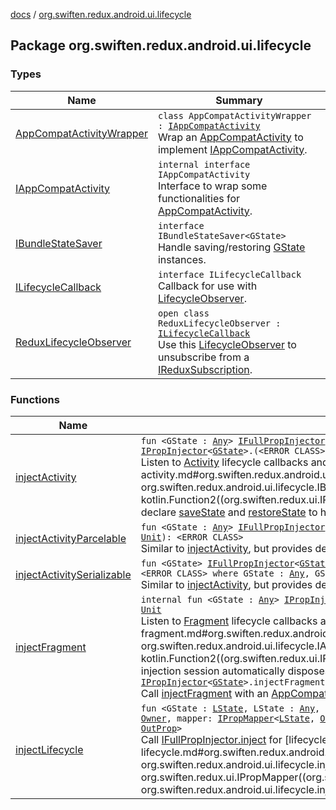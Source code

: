 [docs](../index.md) / [org.swiften.redux.android.ui.lifecycle](./index.md)

## Package org.swiften.redux.android.ui.lifecycle

### Types

| Name | Summary |
|---|---|
| [AppCompatActivityWrapper](-app-compat-activity-wrapper/index.md) | `class AppCompatActivityWrapper : `[`IAppCompatActivity`](-i-app-compat-activity/index.md)<br>Wrap an [AppCompatActivity](#) to implement [IAppCompatActivity](-i-app-compat-activity/index.md). |
| [IAppCompatActivity](-i-app-compat-activity/index.md) | `internal interface IAppCompatActivity`<br>Interface to wrap some functionalities for [AppCompatActivity](#). |
| [IBundleStateSaver](-i-bundle-state-saver/index.md) | `interface IBundleStateSaver<GState>`<br>Handle saving/restoring [GState](-i-bundle-state-saver/index.md#GState) instances. |
| [ILifecycleCallback](-i-lifecycle-callback/index.md) | `interface ILifecycleCallback`<br>Callback for use with [LifecycleObserver](#). |
| [ReduxLifecycleObserver](-redux-lifecycle-observer/index.md) | `open class ReduxLifecycleObserver : `[`ILifecycleCallback`](-i-lifecycle-callback/index.md)<br>Use this [LifecycleObserver](#) to unsubscribe from a [IReduxSubscription](../org.swiften.redux.core/-i-redux-subscription/index.md). |

### Functions

| Name | Summary |
|---|---|
| [injectActivity](inject-activity.md) | `fun <GState : `[`Any`](https://kotlinlang.org/api/latest/jvm/stdlib/kotlin/-any/index.html)`> `[`IFullPropInjector`](../org.swiften.redux.ui/-i-full-prop-injector.md)`<`[`GState`](inject-activity.md#GState)`>.injectActivity(application: <ERROR CLASS>, saver: `[`IBundleStateSaver`](-i-bundle-state-saver/index.md)`<`[`GState`](inject-activity.md#GState)`>, inject: `[`IPropInjector`](../org.swiften.redux.ui/-i-prop-injector/index.md)`<`[`GState`](inject-activity.md#GState)`>.(<ERROR CLASS>) -> `[`Unit`](https://kotlinlang.org/api/latest/jvm/stdlib/kotlin/-unit/index.html)`): <ERROR CLASS>`<br>Listen to [Activity](#) lifecycle callbacks and perform [inject](inject-activity.md#org.swiften.redux.android.ui.lifecycle$injectActivity(org.swiften.redux.ui.IFullPropInjector((org.swiften.redux.android.ui.lifecycle.injectActivity.GState)), , org.swiften.redux.android.ui.lifecycle.IBundleStateSaver((org.swiften.redux.android.ui.lifecycle.injectActivity.GState)), kotlin.Function2((org.swiften.redux.ui.IPropInjector((org.swiften.redux.android.ui.lifecycle.injectActivity.GState)), , kotlin.Unit)))/inject) when necessary. We can also declare [saveState](#) and [restoreState](#) to handle [GState](inject-activity.md#GState) persistence. |
| [injectActivityParcelable](inject-activity-parcelable.md) | `fun <GState : `[`Any`](https://kotlinlang.org/api/latest/jvm/stdlib/kotlin/-any/index.html)`> `[`IFullPropInjector`](../org.swiften.redux.ui/-i-full-prop-injector.md)`<`[`GState`](inject-activity-parcelable.md#GState)`>.injectActivityParcelable(application: <ERROR CLASS>, inject: `[`IPropInjector`](../org.swiften.redux.ui/-i-prop-injector/index.md)`<`[`GState`](inject-activity-parcelable.md#GState)`>.(<ERROR CLASS>) -> `[`Unit`](https://kotlinlang.org/api/latest/jvm/stdlib/kotlin/-unit/index.html)`): <ERROR CLASS>`<br>Similar to [injectActivity](inject-activity.md), but provides default persistence for when [GState](inject-activity-parcelable.md#GState) is [Parcelable](#). |
| [injectActivitySerializable](inject-activity-serializable.md) | `fun <GState> `[`IFullPropInjector`](../org.swiften.redux.ui/-i-full-prop-injector.md)`<`[`GState`](inject-activity-serializable.md#GState)`>.injectActivitySerializable(application: <ERROR CLASS>, inject: `[`IPropInjector`](../org.swiften.redux.ui/-i-prop-injector/index.md)`<`[`GState`](inject-activity-serializable.md#GState)`>.(<ERROR CLASS>) -> `[`Unit`](https://kotlinlang.org/api/latest/jvm/stdlib/kotlin/-unit/index.html)`): <ERROR CLASS> where GState : `[`Any`](https://kotlinlang.org/api/latest/jvm/stdlib/kotlin/-any/index.html)`, GState : `[`Serializable`](http://docs.oracle.com/javase/6/docs/api/java/io/Serializable.html)<br>Similar to [injectActivity](inject-activity.md), but provides default persistence for when [GState](inject-activity-serializable.md#GState) is [Serializable](http://docs.oracle.com/javase/6/docs/api/java/io/Serializable.html). |
| [injectFragment](inject-fragment.md) | `internal fun <GState : `[`Any`](https://kotlinlang.org/api/latest/jvm/stdlib/kotlin/-any/index.html)`> `[`IPropInjector`](../org.swiften.redux.ui/-i-prop-injector/index.md)`<`[`GState`](inject-fragment.md#GState)`>.injectFragment(activity: `[`IAppCompatActivity`](-i-app-compat-activity/index.md)`, inject: `[`IPropInjector`](../org.swiften.redux.ui/-i-prop-injector/index.md)`<`[`GState`](inject-fragment.md#GState)`>.(<ERROR CLASS>) -> `[`Unit`](https://kotlinlang.org/api/latest/jvm/stdlib/kotlin/-unit/index.html)`): `[`Unit`](https://kotlinlang.org/api/latest/jvm/stdlib/kotlin/-unit/index.html)<br>Listen to [Fragment](#) lifecycle callbacks and perform [inject](inject-fragment.md#org.swiften.redux.android.ui.lifecycle$injectFragment(org.swiften.redux.ui.IPropInjector((org.swiften.redux.android.ui.lifecycle.injectFragment.GState)), org.swiften.redux.android.ui.lifecycle.IAppCompatActivity, kotlin.Function2((org.swiften.redux.ui.IPropInjector((org.swiften.redux.android.ui.lifecycle.injectFragment.GState)), , kotlin.Unit)))/inject) when necessary. This injection session automatically disposes of itself when [ReduxLifecycleObserver.onDestroy](-redux-lifecycle-observer/on-destroy.md) is called.`internal fun <GState : `[`Any`](https://kotlinlang.org/api/latest/jvm/stdlib/kotlin/-any/index.html)`> `[`IPropInjector`](../org.swiften.redux.ui/-i-prop-injector/index.md)`<`[`GState`](inject-fragment.md#GState)`>.injectFragment(activity: <ERROR CLASS>, inject: `[`IPropInjector`](../org.swiften.redux.ui/-i-prop-injector/index.md)`<`[`GState`](inject-fragment.md#GState)`>.(<ERROR CLASS>) -> `[`Unit`](https://kotlinlang.org/api/latest/jvm/stdlib/kotlin/-unit/index.html)`): `[`Unit`](https://kotlinlang.org/api/latest/jvm/stdlib/kotlin/-unit/index.html)<br>Call [injectFragment](inject-fragment.md) with an [AppCompatActivity](#). |
| [injectLifecycle](inject-lifecycle.md) | `fun <GState : `[`LState`](inject-lifecycle.md#LState)`, LState : `[`Any`](https://kotlinlang.org/api/latest/jvm/stdlib/kotlin/-any/index.html)`, Owner, OutProp, State : `[`Any`](https://kotlinlang.org/api/latest/jvm/stdlib/kotlin/-any/index.html)`, Action : `[`Any`](https://kotlinlang.org/api/latest/jvm/stdlib/kotlin/-any/index.html)`> `[`IPropInjector`](../org.swiften.redux.ui/-i-prop-injector/index.md)`<`[`GState`](inject-lifecycle.md#GState)`>.injectLifecycle(outProp: `[`OutProp`](inject-lifecycle.md#OutProp)`, lifecycleOwner: `[`Owner`](inject-lifecycle.md#Owner)`, mapper: `[`IPropMapper`](../org.swiften.redux.ui/-i-prop-mapper.md)`<`[`LState`](inject-lifecycle.md#LState)`, `[`OutProp`](inject-lifecycle.md#OutProp)`, `[`State`](inject-lifecycle.md#State)`, `[`Action`](inject-lifecycle.md#Action)`>): `[`Owner`](inject-lifecycle.md#Owner)` where Owner : `[`IPropContainer`](../org.swiften.redux.ui/-i-prop-container/index.md)`<`[`State`](inject-lifecycle.md#State)`, `[`Action`](inject-lifecycle.md#Action)`>, Owner : `[`IPropLifecycleOwner`](../org.swiften.redux.ui/-i-prop-lifecycle-owner/index.md)`<`[`LState`](inject-lifecycle.md#LState)`, `[`OutProp`](inject-lifecycle.md#OutProp)`>`<br>Call [IFullPropInjector.inject](../org.swiften.redux.ui/-i-prop-injector/inject.md) for [lifecycleOwner](inject-lifecycle.md#org.swiften.redux.android.ui.lifecycle$injectLifecycle(org.swiften.redux.ui.IPropInjector((org.swiften.redux.android.ui.lifecycle.injectLifecycle.GState)), org.swiften.redux.android.ui.lifecycle.injectLifecycle.OutProp, org.swiften.redux.android.ui.lifecycle.injectLifecycle.Owner, org.swiften.redux.ui.IPropMapper((org.swiften.redux.android.ui.lifecycle.injectLifecycle.LState, org.swiften.redux.android.ui.lifecycle.injectLifecycle.OutProp, org.swiften.redux.android.ui.lifecycle.injectLifecycle.State, org.swiften.redux.android.ui.lifecycle.injectLifecycle.Action)))/lifecycleOwner). |
